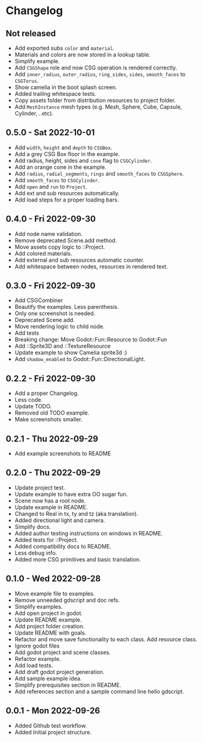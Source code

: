
# Changelog

## Not released
- Add exported subs `color` and `material`.
- Materials and colors are now stored in a lookup table.
- Simplify example.
- Add `CSGShape` role and now CSG operation is rendered correctly.
- Add `inner_radius`, `outer_radius`, `ring_sides`, `sides`, `smooth_faces` to `CSGTorus`.
- Show camelia in the boot splash screen.
- Added trailing whitespace tests.
- Copy assets folder from distribution resources to project folder.
- Add `MeshInstance` mesh types (e.g. Mesh, Sphere, Cube, Capsule, Cylinder, ..etc).

## 0.5.0 - Sat 2022-10-01
- Add `width`, `height` and `depth` to `CSGBox`.
- Add a grey CSG Box floor in the example.
- Add radius, height, sides and `cone` flag to `CSGCylinder`.
- Add an orange cone in the example.
- Add `radius`, `radial_segments`, `rings` and `smooth_faces` to `CSGSphere`.
- Add `smooth_faces` to `CSGCylinder`.
- Add `open` and `run` to `Project`.
- Add ext and sub resources automatically.
- Add load steps for a proper loading bars.

## 0.4.0 - Fri 2022-09-30
- Add node name validation.
- Remove deprecated Scene.add method.
- Move assets copy logic to ::Project.
- Add colored materials.
- Add external and sub resources automatic counter.
- Add whitespace between nodes, resources in rendered text.

## 0.3.0 - Fri 2022-09-30
- Add CSGCombiner
- Beautify the examples. Less parenthesis.
- Only one screenshot is needed.
- Deprecated Scene.add.
- Move rendering logic to child node.
- Add tests
- Breaking change: Move Godot::Fun::Resource to Godot::Fun
- Add ::Sprite3D and ::TextureResource
- Update example to show Camelia sprite3d :)
- Add `shadow_enabled` to Godot::Fun::DirectionalLight.

## 0.2.2 - Fri 2022-09-30
- Add a proper Changelog.
- Less code.
- Update TODO.
- Removed old TODO example.
- Make screenshots smaller.

## 0.2.1 - Thu 2022-09-29
- Add example screenshots to README

## 0.2.0 - Thu 2022-09-29
- Update project test.
- Update example to have extra OO sugar fun.
- Scene now has a root node.
- Update example in README.
- Changed to Real in tx, ty and tz (aka translation).
- Added directional light and camera.
- Simplify docs.
- Added author testing instructions on windows in README.
- Added tests for ::Project.
- Added compatibility docs to README.
- Less debug info.
- Added more CSG primitives and basic translation.

## 0.1.0 - Wed 2022-09-28

- Move example file to examples.
- Remove unneeded gdscript and doc refs.
- Simplify examples.
- Add open project in godot.
- Update README example.
- Add project folder creation.
- Update README with goals.
- Refactor and move save functionality to each class. Add resource class.
- Ignore godot files
- Add godot project and scene classes.
- Refactor example.
- Add load tests.
- Add draft godot project generation.
- Add sample example idea.
- Simplify prerequisites section in README.
- Add references section and a sample command line hello gdscript.

## 0.0.1 - Mon 2022-09-26

- Added Github test workflow.
- Added Initial project structure.

